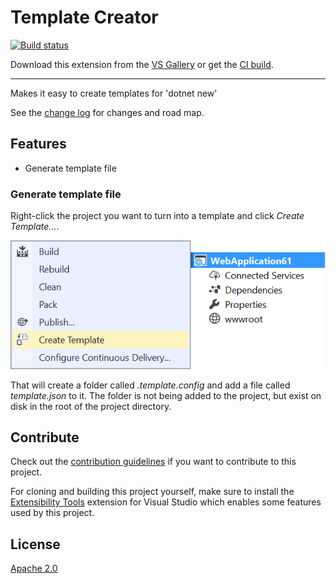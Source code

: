# Template Creator

[![Build status](https://ci.appveyor.com/api/projects/status/p5ou4mbj7248lqho?svg=true)](https://ci.appveyor.com/project/madskristensen/templatecreator)

<!-- Update the VS Gallery link after you upload the VSIX-->
Download this extension from the [VS Gallery](https://visualstudiogallery.msdn.microsoft.com/[GuidFromGallery])
or get the [CI build](http://vsixgallery.com/extension/49719076-63de-4191-8f25-470f5fb3b6cb/).

---------------------------------------

Makes it easy to create templates for 'dotnet new'

See the [change log](CHANGELOG.md) for changes and road map.

## Features

- Generate template file

### Generate template file
Right-click the project you want to turn into a template and click *Create Template...*.

![Context menu project](art/context-menu-project.png)

That will create a folder called *.template.config* and add a file called *template.json* to it. The folder is not being added to the project, but exist on disk in the root of the project directory.

## Contribute
Check out the [contribution guidelines](.github/CONTRIBUTING.md)
if you want to contribute to this project.

For cloning and building this project yourself, make sure
to install the
[Extensibility Tools](https://visualstudiogallery.msdn.microsoft.com/ab39a092-1343-46e2-b0f1-6a3f91155aa6)
extension for Visual Studio which enables some features
used by this project.

## License
[Apache 2.0](LICENSE)